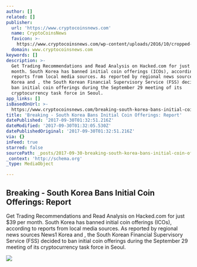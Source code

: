 ```yaml
---
author: []
related: []
publisher:
  url: 'https://www.cryptocoinsnews.com'
  name: CryptoCoinsNews
  favicon: >-
    https://www.cryptocoinsnews.com/wp-content/uploads/2016/10/cropped-ccn-192x192.png
  domain: www.cryptocoinsnews.com
keywords: []
description: >-
  Get Trading Recommendations and Read Analysis on Hacked.com for just $39 per
  month. South Korea has banned initial coin offerings (ICOs), according to
  reports from local media sources. As reported by regional news sources News1
  Korea and , the South Korean Financial Supervisory Service (FSS) decided to
  ban initial coin offerings during the September 29 meeting of its
  cryptocurrency task force in Seoul.
app_links: []
isBasedOnUrl: >-
  https://www.cryptocoinsnews.com/breaking-south-korea-bans-initial-coin-offerings-report/
title: 'Breaking - South Korea Bans Initial Coin Offerings: Report'
datePublished: '2017-09-30T01:32:51.216Z'
dateModified: '2017-09-30T01:32:05.530Z'
datePublishedOriginal: '2017-09-30T01:32:51.216Z'
via: {}
inFeed: true
starred: false
sourcePath: _posts/2017-09-30-breaking-south-korea-bans-initial-coin-offerings-report.md
_context: 'http://schema.org'
_type: MediaObject

---
```

<article style=""><h1>Breaking - South Korea Bans Initial Coin Offerings: Report</h1><p>Get Trading Recommendations and Read Analysis on Hacked.com for just $39 per month. South Korea has banned initial coin offerings (ICOs), according to reports from local media sources. As reported by regional news sources News1 Korea and , the South Korean Financial Supervisory Service (FSS) decided to ban initial coin offerings during the September 29 meeting of its cryptocurrency task force in Seoul.</p><img src="https://www.cryptocoinsnews.com/wp-content/uploads/2017/04/Hand-stop-symbol.jpg" /></article>